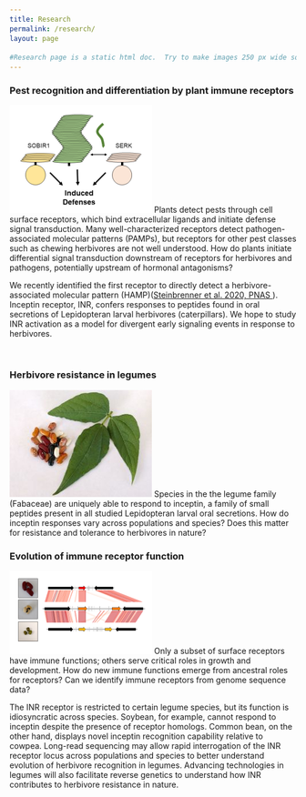 ```yaml
---
title: Research
permalink: /research/
layout: page

#Research page is a static html doc.  Try to make images 250 px wide so that text wraps nicely.
---
```


### Pest recognition and differentiation by plant immune receptors

<img src="/images/research1.png" class="align-left" alt="">
Plants detect pests through cell surface receptors, which bind extracellular ligands and initiate defense signal transduction.  Many well-characterized receptors detect pathogen-associated molecular patterns (PAMPs), but receptors for other pest classes such as chewing herbivores are not well understood.  How do plants initiate differential signal transduction downstream of receptors for herbivores and pathogens, potentially upstream of hormonal antagonisms?

We recently identified the first receptor to directly detect a herbivore-associated molecular pattern (HAMP)(<a href="https://www.pnas.org/content/early/2020/11/20/2018415117">Steinbrenner et al. 2020, PNAS </a>). Inceptin receptor, INR, confers responses to peptides found in oral secretions of Lepidopteran larval herbivores (caterpillars).  We hope to study INR activation as a model for divergent early signaling events in response to herbivores.

<BR CLEAR="left">

### ​Herbivore resistance in legumes
<img src="/images/research2.jpg" class="align-left" alt="">
Species in the the legume family (Fabaceae) are uniquely able to respond to inceptin, a family of small peptides present in all studied Lepidopteran larval oral secretions.  How do inceptin responses vary across populations and species?  Does this matter for resistance and tolerance to herbivores in nature?


<BR CLEAR="left">

### Evolution of immune receptor function
<img src="/images/research3.png" class="align-left" alt="">
Only a subset of surface receptors have immune functions; others serve critical roles in growth and development.  How do new immune functions emerge from ancestral roles for receptors?  Can we identify immune receptors from genome sequence data?

The INR receptor is restricted to certain legume species, but its function is idiosyncratic across species.  Soybean, for example, cannot respond to inceptin despite the presence of receptor homologs.  Common bean, on the other hand, displays novel inceptin recognition capability relative to cowpea.  Long-read sequencing may allow rapid interrogation of the INR receptor locus across populations and species to better understand evolution of herbivore recognition in legumes.  Advancing technologies in legumes will also facilitate reverse genetics to understand how INR contributes to herbivore resistance in nature.